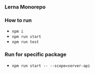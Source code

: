 ### Lerna Monorepo

### How to run
- `npm i`
- `npm run start`
- `npm run test`


### Run for specific package
- `npm run start -- --scope=server-api`